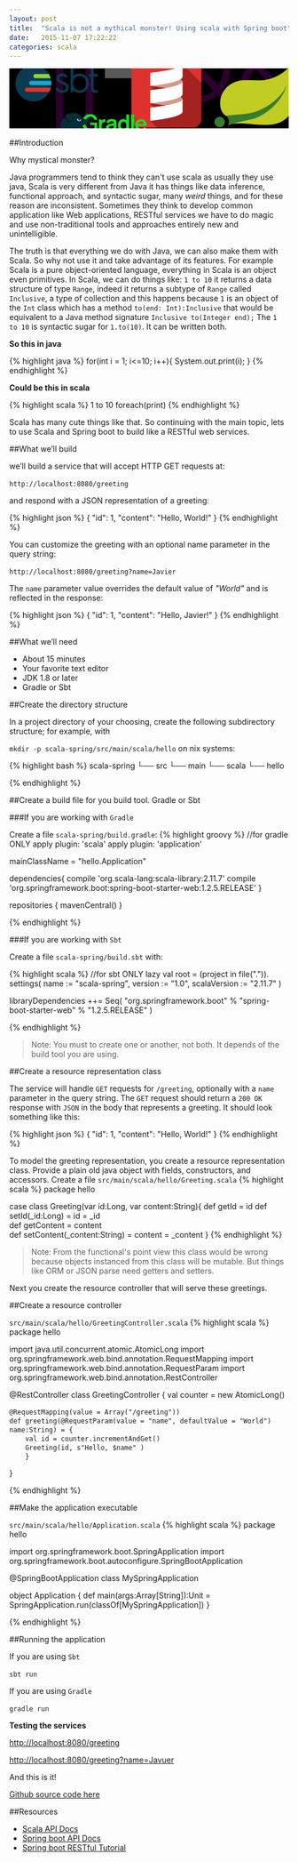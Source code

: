 ```yaml
---
layout: post
title:  "Scala is not a mythical monster! Using scala with Spring boot"
date:   2015-11-07 17:22:22
categories: scala
---
```


![Head post](/assets/scalaspringhead.jpg)


##Introduction

Why mystical monster?

Java programmers tend to think they can't use scala as usually they use java, Scala is very different from Java it has things like data inference, functional approach, and syntactic sugar, many _weird_ things, and for these reason are inconsistent. Sometimes they think to develop common application like Web applications, RESTful services we have to do magic and use non-traditional tools and approaches entirely new and unintelligible.

The truth is that everything we do with Java, we can also make them with Scala. 
So why not use it and take advantage of its features.
For example Scala is a pure object-oriented language, everything in Scala is an object even primitives. 
In Scala, we can do things like: `1 to 10` it returns a data structure of type `Range`, indeed it returns a subtype of `Range` called `Inclusive`, a type of collection and this happens because `1` is an object of the `Int` class which has a method `to(end: Int):Inclusive` that would be equivalent to a Java method signature `Inclusive to(Integer end);` The `1 to 10` is syntactic sugar for `1.to(10)`. It can be written both.

**So this in java**

{% highlight java %}
for(int i = 1; i<=10; i++){
   System.out.print(i);
}
{% endhighlight %}

**Could be this in scala**

{% highlight scala %}
1 to 10 foreach(print)
{% endhighlight %}

Scala has many cute things like that. So continuing with the main topic, lets to use Scala and Spring boot to build like a RESTful web services.

##What we’ll build

we’ll build a service that will accept HTTP GET requests at:

`http://localhost:8080/greeting`

and respond with a JSON representation of a greeting:

{% highlight json %}
{
    "id": 1,
    "content": "Hello, World!"
}
{% endhighlight %}

You can customize the greeting with an optional name parameter in the query string:

`http://localhost:8080/greeting?name=Javier`

The `name` parameter value overrides the default value of _"World"_ and is reflected in the response:

{% highlight json %}
{
    "id": 1,
    "content": "Hello, Javier!"
}
{% endhighlight %}

##What we’ll need

- About 15 minutes
- Your favorite text editor
- JDK 1.8 or later
- Gradle or Sbt

##Create the directory structure

In a project directory of your choosing, create the following subdirectory structure; 
for example, with 

`mkdir -p scala-spring/src/main/scala/hello` on nix systems:

{% highlight bash %}
scala-spring
└── src
    └── main
        └── scala
            └── hello


{% endhighlight %}

##Create a build file for you build tool. Gradle or Sbt

###If you are working with `Gradle`

Create a file `scala-spring/build.gradle`:
{% highlight groovy %}
//for gradle ONLY
apply plugin: 'scala'
apply plugin: 'application'

mainClassName = "hello.Application"

dependencies{
        compile 'org.scala-lang:scala-library:2.11.7'
        compile 'org.springframework.boot:spring-boot-starter-web:1.2.5.RELEASE'
}

repositories {
    mavenCentral()
}


{% endhighlight %}


###If you are working with `Sbt`

Create a file `scala-spring/build.sbt` with:

{% highlight scala %}
//for sbt ONLY
lazy val root = (project in file(".")).
  settings(
    name := "scala-spring",
    version := "1.0",
    scalaVersion := "2.11.7"
  )


libraryDependencies ++= Seq(
  "org.springframework.boot" % "spring-boot-starter-web" % "1.2.5.RELEASE"
)

{% endhighlight %}
> Note: You must to create one or another, not both. It depends of the build tool you are using.


##Create a resource representation class

The service will handle `GET` requests for `/greeting`, optionally with a `name` parameter in the query string. The `GET` request should return a `200 OK` response with `JSON` in the body that represents a greeting. It should look something like this:

{% highlight json %}
{
    "id": 1,
    "content": "Hello, World!"
}
{% endhighlight %}

To model the greeting representation, you create a resource representation class. 
Provide a plain old java object with fields, constructors, and accessors. 
Create a file `src/main/scala/hello/Greeting.scala`
{% highlight scala %}
package hello
                               
case class Greeting(var id:Long, var content:String){
        def getId = id
        def setId(_id:Long) = id = _id  
        def getContent = content        
        def setContent(_content:String) = content = _content
} 
{% endhighlight %}
> Note: From the functional's point view this class would be wrong because objects 
> instanced from this class will be mutable. 
> But things like ORM or JSON parse need getters and setters. 

Next you create the resource controller that will serve these greetings.

##Create a resource controller

`src/main/scala/hello/GreetingController.scala`
{% highlight scala %}
package hello

import java.util.concurrent.atomic.AtomicLong
import org.springframework.web.bind.annotation.RequestMapping
import org.springframework.web.bind.annotation.RequestParam
import org.springframework.web.bind.annotation.RestController

@RestController
class GreetingController {
    val counter = new AtomicLong()  

    @RequestMapping(value = Array("/greeting"))
    def greeting(@RequestParam(value = "name", defaultValue = "World") name:String) = {
        val id = counter.incrementAndGet()
        Greeting(id, s"Hello, $name" )  
        }
    
}

{% endhighlight %}

##Make the application executable

`src/main/scala/hello/Application.scala`
{% highlight scala %}
package hello

import org.springframework.boot.SpringApplication
import org.springframework.boot.autoconfigure.SpringBootApplication

@SpringBootApplication
class MySpringApplication

object Application {
    def main(args:Array[String]):Unit =
        SpringApplication.run(classOf[MySpringApplication])
}

{% endhighlight %}

##Running the application

If you are using `Sbt`

`sbt run`

If you are using `Gradle`

`gradle run`

__Testing the services__

[http://localhost:8080/greeting](http://localhost:8080/greeting)

[http://localhost:8080/greeting?name=Javuer](http://localhost:8080/greeting?name=Javier)

And this is it!

[Github source code here](https://github.com/salc2/scala-spring)

##Resources
- [Scala API Docs](http://www.scala-lang.org/api/2.11.7/)
- [Spring boot API Docs](http://docs.spring.io/spring-boot/docs/current/api/)
- [Spring boot RESTful Tutorial](https://spring.io/guides/gs/rest-service/)
